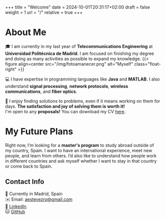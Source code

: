+++
title = "Welcome"
date = 2024-10-01T20:31:17+02:00
draft = false
weight = 1
url = "/"
relative = true
+++

# About Me

🎓 I am currently in my last year of **Telecommunications Engineering** at **Universidad Politécnica de Madrid**. I am focused on finishing my degree and doing as many activities as possible to expand my knowledge. {{< figure align=center src="/img/fotoamanecer.png" alt="Myself" class="float-right" >}}

💻 I have expertise in programming languages like **Java** and **MATLAB**. I also understand **signal processing**, **network protocols**, **wireless communications**, and **fiber optics**. 


🔧 I enjoy finding solutions to problems, even if it means working on them for days. **The satisfaction and joy of solving them is worth it!**  
I'm open to any **proposals!** You can download my CV [here](https://github.com/AlvaroEsRo/Resume/raw/main/RESUME_ALVARO_ESTEVEZ.pdf).

# My Future Plans

Right now, I’m looking for a **master's program** to study abroad outside of my country, Spain. I want to have an international experience, meet new people, and learn from others. I’d also like to understand how people work in different countries and ask myself whether I want to stay in that country or come back to Spain.

## Contact Info

📍 Currently in Madrid, Spain  
✉️ Email: [aestevezro@gmail.com](mailto:aestevezro@gmail.com)  
🔗 [LinkedIn](https://www.linkedin.com/in/alvaroesro/)  
🐱 [GitHub](https://github.com/AlvaroEsRo)
